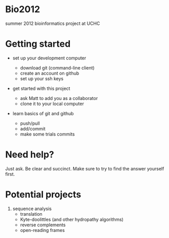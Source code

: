 Bio2012
=======

summer 2012 bioinformatics project at UCHC



Getting started
=======

 - set up your development computer
   - download git (command-line client)
   - create an account on github
   - set up your ssh keys
   
 - get started with this project
   - ask Matt to add you as a collaborator
   - clone it to your local computer
   
 - learn basics of git and github
   - push/pull
   - add/commit
   - make some trials commits



Need help?
========

Just ask.  Be clear and succinct.  Make sure to try to find the answer yourself first.



Potential projects
========

 1. sequence analysis
    - translation
    - Kyte-doolittles (and other hydropathy algorithms)
    - reverse complements
    - open-reading frames